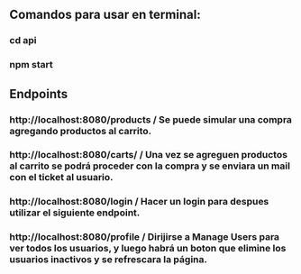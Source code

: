 ## Comandos para usar en terminal:
### cd api
### npm start

## Endpoints

### http://localhost:8080/products / Se puede simular una compra agregando productos al carrito.
### http://localhost:8080/carts/ / Una vez se agreguen productos al carrito se podrá proceder con la compra y se enviara un mail con el ticket al usuario.
### http://localhost:8080/login / Hacer un login para despues utilizar el siguiente endpoint.
### http://localhost:8080/profile / Dirijirse a Manage Users para ver todos los usuarios, y luego habrá un boton que elimine los usuarios inactivos y se refrescara la página.
